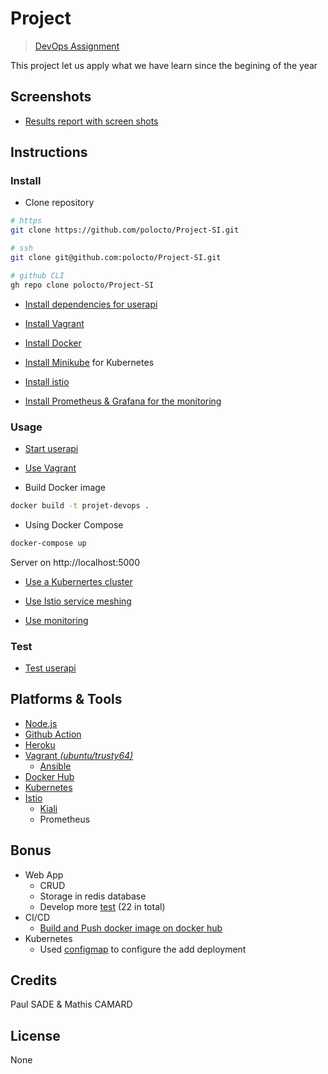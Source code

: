 # Project

> [DevOps Assignment](https://github.com/adaltas/ece-devops-2021-fall/blob/master/PROJECT.md)

This project let us apply what we have learn since the begining of the year

## Screenshots

- [Results report with screen shots](/REPORT.md)

## Instructions

### Install

- Clone repository

```sh
# https
git clone https://github.com/polocto/Project-SI.git
```

```sh
# ssh
git clone git@github.com:polocto/Project-SI.git
```

```sh
# github CLI
gh repo clone polocto/Project-SI
```

- [Install dependencies for userapi](./userapi/README.md#installation)

- [Install Vagrant](iac/README.md#prerequisite)

- [Install Docker](https://www.docker.com/get-started)

- [Install Minikube](https://minikube.sigs.k8s.io/docs/start/) for Kubernetes

- [Install istio](./istio/README.md#Installation)

- [Install Prometheus & Grafana for the monitoring](./monitoring/README.md#Installation)

### Usage

- [Start userapi](./userapi/README.md#usage)

- [Use Vagrant](iac/README.md#usage)

- Build Docker image

```sh
docker build -t projet-devops .
```

- Using Docker Compose

```sh
docker-compose up
```

Server on http://localhost:5000

- [Use a Kubernertes cluster](./k8s/README.md#usage)

- [Use Istio service meshing](./istio/README.md#Usage)

- [Use monitoring](./monitoring/README.md#Usage)

### Test

- [Test userapi](./userapi/README.md#testing)

## Platforms & Tools

- [Node.js](https://nodejs.org/en/)
- [Github Action](https://github.com/polocto/Project-SI/actions)
- [Heroku](https://project-dev-ops.herokuapp.com/)
- [Vagrant _(ubuntu/trusty64)_](https://www.vagrantup.com/)
    - [Ansible](https://docs.ansible.com/ansible/latest/index.html)
- [Docker Hub](https://hub.docker.com)
- [Kubernetes](https://kubernetes.io/)
- [Istio](https://istio.io/)
    - [Kiali](https://kiali.io/)
    - Prometheus


## Bonus

- Web App
    - CRUD
    - Storage in redis database
    - Develop more [test](/userapi/test) (22 in total)
- CI/CD
    - [Build and Push docker image on docker hub](/.github/workflows/main.yaml)
- Kubernetes
    - Used [configmap](/k8s/config-map.yaml) to configure the add deployment

## Credits

Paul SADE & Mathis CAMARD

## License

None
